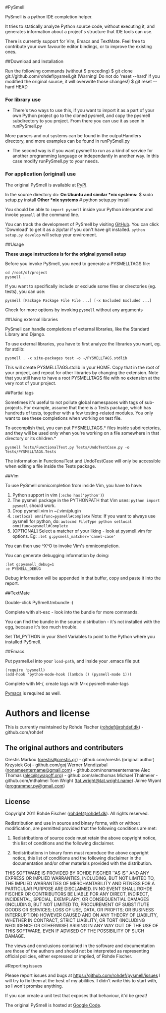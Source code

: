 #PySmell

PySmell is a python IDE completion helper. 

It tries to statically analyze Python source code, without executing it,
and generates information about a project's structure that IDE tools can
use.

There is currently support for Vim, Emacs and TextMate. Feel free to contribute
your own favourite editor bindings, or to improve the existing ones.

##Download and Installation

Run the following commands (without $ preceding)
$ git clone git://github.com/rohdef/pysmell.git
(Warning! Do not do 'reset --hard' if you modified the original source, it will overwrite those changes!)
$ git reset --hard HEAD

### For library use

+ There's two ways to use this, if you want to import it as a part of your own Python project go to 
the cloned pysmell, and copy the pysmell subdirectory to you project. From there you can use it as 
seen in runPySmell.py

More parsers and out systems can be found in the outputHandlers directory, and more 
examples can be found in runPySmell.py

+ The second way is if you want pysmell to run as a kind of service for another programming language 
or independantly in another way. In this case modify runPySmell.py to your needs.

### For application (original) use

The original PySmell is available at [PyPI](http://pypi.python.org/pypi/pysmell).

In the source directory do:
**On Ubuntu and similar \*nix systems:**
$ sudo setup.py install
**Other \*nix systems**
\# python setup.py install

You should be able to `import pysmell` inside your Python interpreter and invoke
`pysmell` at the command line.

You can track the development of PySmell by visiting 
[GitHub](http://github.com/orestis/pysmell/). You can click 'Download'
to get it as a zip/tar if you don't have git installed. `python setup.py
develop` will setup your enviroment.

##Usage

**These usage instructions is for the original pysmell setup**

Before you invoke PySmell, you need to generate a PYSMELLTAGS file: 

    cd /root/of/project
    pysmell .

If you want to specifically include or exclude some files or directories
(eg. tests), you can use: 

    pysmell [Package Package File File ...] [-x Excluded Excluded ...]

Check for more options by invoking `pysmell` without any arguments

##Using external libraries

PySmell can handle completions of external libraries, like the Standard
Library and Django. 

To use external libraries, you have to first analyze the libraries you
want, eg. for stdlib:

    pysmell . -x site-packages test -o ~/PYSMELLTAGS.stdlib

This will create PYSMELLTAGS.stdlib in your HOME. Copy that in the root
of your project, and repeat for other libraries by changing the
extension. Note that you still have to have a root PYSMELLTAGS file with
no extension at the very root of your project.

##Partial tags

Sometimes it's useful to not pollute global namespaces with tags of
sub-projects. For example, assume that there is a Tests package, which
has hundreds of tests, together with a few testing-related modules. You
only want to see these completions when working on test file.

To accomplish that, you can put PYSMELLTAGS.* files inside
subdirectories, and they will be used only when you're working on a file
somewhere in that directory or its children.*

    pysmell Tests/FunctionalTest.py Tests/UndoTestCase.py -o Tests/PYSMELLTAGS.Tests

The information in FunctionalTest and UndoTestCase will only be
accessible when editing a file inside the Tests package.

##Vim

To use PySmell omnicompletion from inside Vim, you have to have:

1. Python support in vim (`:echo has('python')`)
2. The pysmell package in the PYTHONPATH that Vim uses: `python import pysmell` should work.
3. Drop pysmell.vim in ~/.vim/plugin
4. `:setlocal omnifunc=pysmell#Complete` Note: If you want to always use pysmell for
python, do: `autocmd FileType python setlocal omnifunc=pysmell#Complete`
5. [OPTIONAL] Select a matcher of your liking - look at pysmell.vim for
options. Eg: `:let g:pysmell_matcher='camel-case'`

You can then use ^X^O to invoke Vim's omnicompletion.

You can generate debugging information by doing:

    :let g:pysmell_debug=1
    :e PYSMELL_DEBUG

Debug information will be appended in that buffer, copy and paste it
into the report.

##TextMate

Double-click PySmell.tmbundle :)

Complete with alt-esc - look into the bundle for more commands.

You can find the bundle in the source distribution - it's not installed
with the egg, because it's too much trouble. 

Set TM\_PYTHON in your Shell Variables to point to the Python where you
installed PySmell.

##Emacs

Put pysmell.el into your `load-path`, and inside your .emacs file put:

    (require 'pysmell)
    (add-hook 'python-mode-hook (lambda () (pysmell-mode 1)))

Complete with M-/, create tags with M-x pysmell-make-tags

[Pymacs](http://pymacs.progiciels-bpi.ca/) is required as well.

# Authors and license
This is currently maintained by Rohde Fischer (rohdef@rohdef.dk) - github.com/rohdef

## The original authors and contributers
Orestis Markou (orestis@orestis.gr) - github.com/orestis (original author)
Krzysiek Goj - github.com/goj
Werner Mendizabal (nonameentername@gmail.com) - github.com/nonameentername
Alec Thomas (alec@swapoff.org) - github.com/alecthomas
Michael Thalmeier - github.com/mthalmei
Tom Wright (tat.wright@tat.wright.name)
Jaime Wyant (programmer.py@gmail.com)

## License 
Copyright 2011 Rohde Fischer (rohdef@rohdef.dk). All rights reserved.

Redistribution and use in source and binary forms, with or without modification, are
permitted provided that the following conditions are met:

   1. Redistributions of source code must retain the above copyright notice, this list of
      conditions and the following disclaimer.

   2. Redistributions in binary form must reproduce the above copyright notice, this list
      of conditions and the following disclaimer in the documentation and/or other materials
      provided with the distribution.

THIS SOFTWARE IS PROVIDED BY ROHDE FISCHER ''AS IS'' AND ANY EXPRESS OR IMPLIED
WARRANTIES, INCLUDING, BUT NOT LIMITED TO, THE IMPLIED WARRANTIES OF MERCHANTABILITY AND
FITNESS FOR A PARTICULAR PURPOSE ARE DISCLAIMED. IN NO EVENT SHALL ROHDE FISCHER OR
CONTRIBUTORS BE LIABLE FOR ANY DIRECT, INDIRECT, INCIDENTAL, SPECIAL, EXEMPLARY, OR
CONSEQUENTIAL DAMAGES (INCLUDING, BUT NOT LIMITED TO, PROCUREMENT OF SUBSTITUTE GOODS OR
SERVICES; LOSS OF USE, DATA, OR PROFITS; OR BUSINESS INTERRUPTION) HOWEVER CAUSED AND ON
ANY THEORY OF LIABILITY, WHETHER IN CONTRACT, STRICT LIABILITY, OR TORT (INCLUDING
NEGLIGENCE OR OTHERWISE) ARISING IN ANY WAY OUT OF THE USE OF THIS SOFTWARE, EVEN IF
ADVISED OF THE POSSIBILITY OF SUCH DAMAGE.

The views and conclusions contained in the software and documentation are those of the
authors and should not be interpreted as representing official policies, either expressed
or implied, of Rohde Fischer.

#Reporting issues

Please report issues and bugs at https://github.com/rohdef/pysmell/issues 
I will try to fix them at the best of my abilities. I didn't write this to 
start with, so I won't promise anything.

If you can create a unit test that exposes that behaviour, it'd be great!


The original PySmell is hosted at [Google Code](http://code.google.com/p/pysmell).
